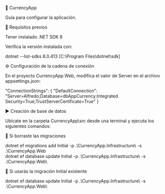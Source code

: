 🚀 CurrencyApp

Guía para configurar la aplicación.

📌 Requisitos previos

Tener instalado .NET SDK 8

Verifica la versión instalada con:

dotnet --list-sdks
8.0.413 [C:\Program Files\dotnet\sdk]

⚙️ Configuración de la cadena de conexión

En el proyecto CurrencyApp.Web, modifica el valor de Server en el archivo appsettings.json:

"ConnectionStrings": {
  "DefaultConnection": "Server=Alfredo;Database=dbAppCurrency;Integrated Security=True;TrustServerCertificate=True"
}

▶️ Creación de base de datos

Ubícate en la carpeta CurrencyApp\src desde una terminal y ejecuta los siguientes comandos:

🔹 Si borraste las migraciones

dotnet ef migrations add Initial -p .\CurrencyApp.Infrastructure\ -s .\CurrencyApp.Web\
dotnet ef database update Initial -p .\CurrencyApp.Infrastructure\ -s .\CurrencyApp.Web\

🔹 Si usarás la migración Initial existente

dotnet ef database update Initial -p .\CurrencyApp.Infrastructure\ -s .\CurrencyApp.Web\